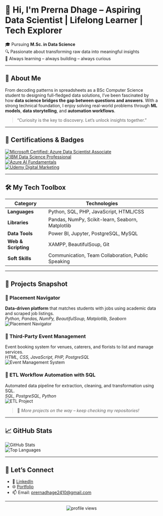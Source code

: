 # 👋 Hi, I'm Prerna Dhage – Aspiring Data Scientist | Lifelong Learner | Tech Explorer

🎓 Pursuing **M.Sc. in Data Science**  
🔍 Passionate about transforming raw data into meaningful insights  
🌱 Always learning – always building – always curious  

---

## 🚀 About Me

From decoding patterns in spreadsheets as a BSc Computer Science student to designing full-fledged data solutions, I’ve been fascinated by how **data science bridges the gap between questions and answers**. With a strong technical foundation, I enjoy solving real-world problems through **ML models**, **data storytelling**, and **automation workflows**.

> “Curiosity is the key to discovery. Let’s unlock insights together.”

---

## 📜 Certifications & Badges

[![Microsoft Certified: Azure Data Scientist Associate](https://img.shields.io/badge/Microsoft%20Certified-Azure%20Data%20Scientist%20Associate-0078D4?logo=microsoft&logoColor=white)](https://www.credly.com/)  
[![IBM Data Science Professional](https://img.shields.io/badge/IBM-Data%20Science%20Professional%20Certificate-blue?logo=IBM)](https://coursera.org/)  
[![Azure AI Fundamentals](https://img.shields.io/badge/Microsoft-AI%20Fundamentals-005BA1?logo=microsoft&logoColor=white)](https://www.credly.com/)  
[![Udemy Digital Marketing](https://img.shields.io/badge/Udemy-Digital%20Marketing%20Certified-A435F0?logo=udemy)](https://www.udemy.com/)

---

## 🛠️ My Tech Toolbox

| Category         | Technologies |
|------------------|--------------|
| **Languages**    | Python, SQL, PHP, JavaScript, HTML/CSS |
| **Libraries**    | Pandas, NumPy, Scikit-learn, Seaborn, Matplotlib |
| **Data Tools**   | Power BI, Jupyter, PostgreSQL, MySQL |
| **Web & Scripting** | XAMPP, BeautifulSoup, Git |
| **Soft Skills**  | Communication, Team Collaboration, Public Speaking |

---

## 🧠 Projects Snapshot

### 🔹 Placement Navigator  
**Data-driven platform** that matches students with jobs using academic data and scraped job listings.  
*Python, Pandas, NumPy, BeautifulSoup, Matplotlib, Seaborn*  
![Placement Navigator](https://img.shields.io/badge/Project-Placement%20Navigator-green)

### 🔹 Third-Party Event Management  
Event booking system for venues, caterers, and florists to list and manage services.  
*HTML, CSS, JavaScript, PHP, PostgreSQL*  
![Event Management System](https://img.shields.io/badge/Project-Event%20Booking%20System-yellow)

### 🔹 ETL Workflow Automation with SQL  
Automated data pipeline for extraction, cleaning, and transformation using SQL.  
*SQL, PostgreSQL, Python*  
![ETL Project](https://img.shields.io/badge/Project-ETL%20Workflow-blue)

> 🧩 *More projects on the way – keep checking my repositories!*

---

## 📈 GitHub Stats

![GitHub Stats](https://github-readme-stats.vercel.app/api?username=your-username&show_icons=true&theme=tokyonight)  
![Top Languages](https://github-readme-stats.vercel.app/api/top-langs/?username=your-username&layout=compact&theme=tokyonight)

---

## 🔗 Let’s Connect

- 💼 [LinkedIn](www.linkedin.com/in/prernadhage)
- 🌐 [Portfolio](https://your-portfolio-link.com)
- 📫 Email: prernadhage2410@gmail.com

---

<p align="center">
  <img src="https://komarev.com/ghpvc/?username=your-username&label=Profile%20Views&color=blue&style=flat" alt="profile views" />
</p>

